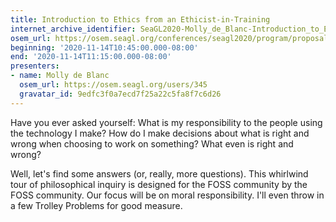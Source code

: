```yaml
---
title: Introduction to Ethics from an Ethicist-in-Training
internet_archive_identifier: SeaGL2020-Molly_de_Blanc-Introduction_to_Ethics_from_an_Ethicist_in_Training
osem_url: https://osem.seagl.org/conferences/seagl2020/program/proposals/813
beginning: '2020-11-14T10:45:00.000-08:00'
end: '2020-11-14T11:15:00.000-08:00'
presenters:
- name: Molly de Blanc
  osem_url: https://osem.seagl.org/users/345
  gravatar_id: 9edfc3f0a7ecd7f25a22c5fa8f7c6d26
---
```


Have you ever asked yourself: What is my responsibility to the people using the technology I make? How do I make decisions about what is right and wrong when choosing to work on something? What even is right and wrong?

Well, let's find some answers (or, really, more questions). This whirlwind tour of philosophical inquiry is designed for the FOSS community by the FOSS community. Our focus will be on moral responsibility. I'll even throw in a few Trolley Problems for good measure.
